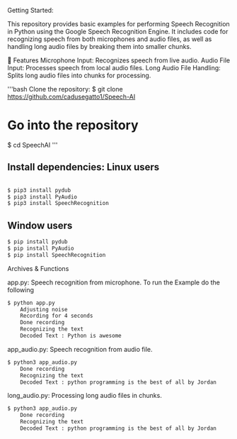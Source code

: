 Getting Started:

This repository provides basic examples for performing Speech Recognition in Python using the Google Speech Recognition Engine. It includes code for recognizing speech from both microphones and audio files, as well as handling long audio files by breaking them into smaller chunks.

🔧 Features
Microphone Input: Recognizes speech from live audio.
Audio File Input: Processes speech from local audio files.
Long Audio File Handling: Splits long audio files into chunks for processing.

'''bash
Clone the repository:
$ git clone https://github.com/cadusegatto1/Speech-AI

# Go into the repository
$ cd SpeechAI
'''

Install dependencies:
Linux users  
----------

```bash
 
$ pip3 install pydub
$ pip3 install PyAudio
$ pip3 install SpeechRecognition
```

Window users
-----------

```bash 
$ pip install pydub
$ pip install PyAudio
$ pip install SpeechRecognition
```


Archives & Functions

app.py: Speech recognition from microphone.
To run the Example do the following

```bash 
$ python app.py 
    Adjusting noise 
    Recording for 4 seconds
    Done recording
    Recognizing the text
    Decoded Text : Python is awesome
```

app_audio.py: Speech recognition from audio file.
```bash
$ python3 app_audio.py 
    Done recording
    Recognizing the text
    Decoded Text : python programming is the best of all by Jordan
```

long_audio.py: Processing long audio files in chunks.
```bash 
$ python3 app_audio.py 
    Done recording
    Recognizing the text
    Decoded Text : python programming is the best of all by Jordan
```
